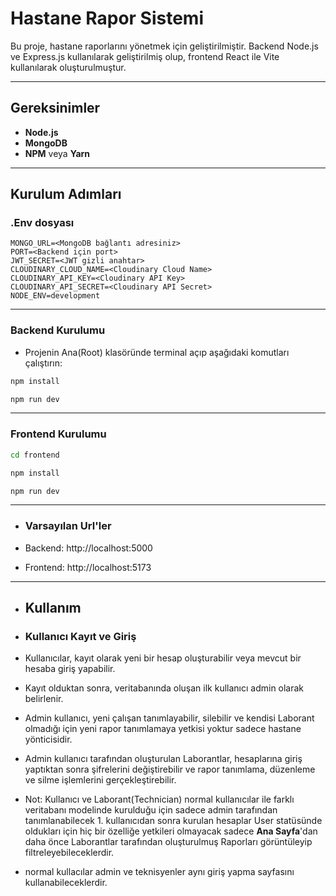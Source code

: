 # Hastane Rapor Sistemi

Bu proje, hastane raporlarını yönetmek için geliştirilmiştir. Backend Node.js ve Express.js kullanılarak geliştirilmiş olup, frontend React ile Vite kullanılarak oluşturulmuştur.

---

## Gereksinimler

- **Node.js**
- **MongoDB**
- **NPM** veya **Yarn**

---

## Kurulum Adımları

### .Env dosyası

```env
MONGO_URL=<MongoDB bağlantı adresiniz>
PORT=<Backend için port>
JWT_SECRET=<JWT gizli anahtar>
CLOUDINARY_CLOUD_NAME=<Cloudinary Cloud Name>
CLOUDINARY_API_KEY=<Cloudinary API Key>
CLOUDINARY_API_SECRET=<Cloudinary API Secret>
NODE_ENV=development
```

---

### Backend Kurulumu

- Projenin Ana(Root) klasöründe terminal açıp aşağıdaki komutları çalıştırın:

```bash
npm install
```

```bash
npm run dev
```

---

### Frontend Kurulumu

```bash
cd frontend
```

```bash
npm install
```

```bash
npm run dev
```

---

- ### Varsayılan Url'ler

- Backend: http://localhost:5000
- Frontend: http://localhost:5173

---

- ## Kullanım

- ### Kullanıcı Kayıt ve Giriş
- Kullanıcılar, kayıt olarak yeni bir hesap oluşturabilir veya mevcut bir hesaba giriş yapabilir.
- Kayıt olduktan sonra, veritabanında oluşan ilk kullanıcı admin olarak belirlenir.
- Admin kullanıcı, yeni çalışan tanımlayabilir, silebilir ve kendisi Laborant olmadığı için yeni rapor tanımlamaya yetkisi yoktur sadece hastane yönticisidir.
- Admin kullanıcı tarafından oluşturulan Laborantlar, hesaplarına giriş yaptıktan sonra şifrelerini değiştirebilir ve rapor tanımlama, düzenleme ve silme işlemlerini gerçekleştirebilir.
- Not: Kullanıcı ve Laborant(Technician) normal kullanıcılar ile farklı veritabanı modelinde kurulduğu için sadece admin tarafından tanımlanabilecek 1. kullanıcıdan sonra kurulan hesaplar User statüsünde oldukları için hiç bir özelliğe yetkileri olmayacak sadece **Ana Sayfa**'dan daha önce Laborantlar tarafından oluşturulmuş Raporları görüntüleyip filtreleyebileceklerdir.
- normal kullacılar admin ve teknisyenler aynı giriş yapma sayfasını kullanabileceklerdir.
